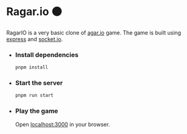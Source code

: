# Ragar.io 🟠

RagarIO is a very basic clone of [agar.io](https://agar.io/) game. The game is built using [express](https://expressjs.com/) and [socket.io](https://socket.io/).

- ### Install dependencies

  ```bash
  pnpm install
  ```

- ### Start the server

  ```bash
  pnpm run start
  ```

- ### Play the game

  Open [localhost:3000](http://localhost:3000) in your browser.
